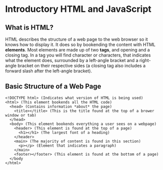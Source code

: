 # Introductory HTML and JavaScript

## What is HTML?

HTML describes the structure of a web page to the web browser so it knows how to display it. It does so by bookending the content with HTML **elements**. Most elements are made up of two **tags**, and opening and a closing tag. In a tag you will find character or characters, that indicates what the element does, surrounded by a left-angle bracket and a right-angle bracket on their respective sides (a closing tag also includes a forward slash after the left-angle bracket).

## Basic Structure of a Web Page

```
<!DOCTYPE html> (Indicates what version of HTML is being used)
<html> (This element bookends all the HTML code)
  <head> (Contains information *about* the page)
    <title></title> (This is the title found at the top of a brower window or tab)
  </head>
  <body> (This element bookends everything a user sees on a webpage)
    <header> (This element is found at the top of a page)
      <h1></h1> (The largest font of a heading)
    </header>
    <main> (The majority of content is found in this section)
      <p></p> (Element that indicates a paragraph)
    </main>
    <footer></footer> (This element is found at the bottom of a page)
  </body
</html>
```

<br/>